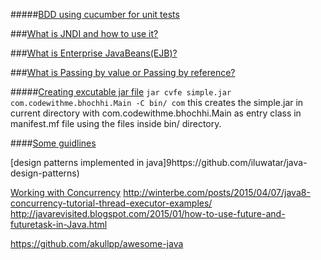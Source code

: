 
#####[BDD using cucumber for unit tests](http://www.hascode.com/2014/12/bdd-testing-with-cucumber-java-and-junit/#Dependencies)

###[What is JNDI and how to use it?](https://github.com/bhochhi/java-guide/wiki/What-is-JNDI-and-why-we-needed-it%3F)

###[What is Enterprise JavaBeans(EJB)?](https://github.com/bhochhi/java-guide/wiki/What-is-Enterprise-JavaBeans(EJB)%3F)

###[What is Passing by value or Passing by reference?](https://github.com/bhochhi/java-guide/wiki/what-is-Passing-by-value-or-Passing-by-reference)


#####[Creating excutable jar file]()
```jar cvfe simple.jar com.codewithme.bhochhi.Main -C bin/ com```
this creates the simple.jar in current directory with com.codewithme.bhochhi.Main as entry class in manifest.mf file using the files inside bin/ directory.


####[Some guidlines](https://dzone.com/articles/zlwell-written-java?utm_medium=feed&utm_source=feedpress.me&utm_campaign=Feed:%20dzone%2Fjava)

[design patterns implemented in java]9https://github.com/iluwatar/java-design-patterns)

[Working with Concurrency]()
http://winterbe.com/posts/2015/04/07/java8-concurrency-tutorial-thread-executor-examples/
http://javarevisited.blogspot.com/2015/01/how-to-use-future-and-futuretask-in-Java.html


https://github.com/akullpp/awesome-java
